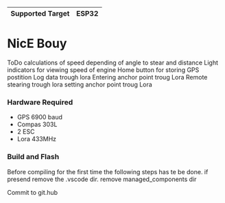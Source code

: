 Supported Target | ESP32 |
| ---------------- | ----- |

# NicE Bouy

ToDo
calculations of speed depending of angle to stear and distance
Light indicators for viewing speed of engine
Home button for storing GPS postition
Log data trough lora
Entering anchor point troug Lora
Remote stearing trough lora
setting anchor point troug Lora


### Hardware Required

* GPS 6900 baud
* Compas 303L
* 2 ESC
* Lora 433MHz

### Build and Flash

Before compiling for the first time the following steps has te be done.
if presend
remove the .vscode dir.
remove managed_components dir

Commit to git.hub